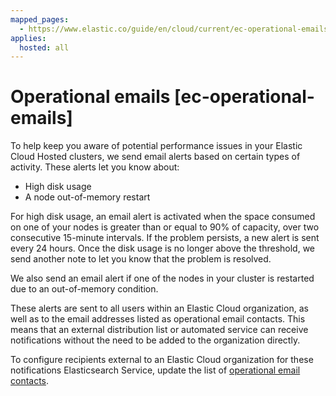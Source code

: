 ```yaml
---
mapped_pages:
  - https://www.elastic.co/guide/en/cloud/current/ec-operational-emails.html
applies:
  hosted: all
---
```


# Operational emails [ec-operational-emails]

To help keep you aware of potential performance issues in your Elastic Cloud Hosted clusters, we send email alerts based on certain types of activity. These alerts let you know about:

* High disk usage
* A node out-of-memory restart

For high disk usage, an email alert is activated when the space consumed on one of your nodes is greater than or equal to 90% of capacity, over two consecutive 15-minute intervals. If the problem persists, a new alert is sent every 24 hours. Once the disk usage is no longer above the threshold, we send another note to let you know that the problem is resolved.

We also send an email alert if one of the nodes in your cluster is restarted due to an out-of-memory condition.

These alerts are sent to all users within an Elastic Cloud organization, as well as to the email addresses listed as operational email contacts. This means that an external distribution list or automated service can receive notifications without the need to be added to the organization directly.

To configure recipients external to an Elastic Cloud organization for these notifications Elasticsearch Service, update the list of [operational email contacts](/deploy-manage/cloud-organization/billing/update-billing-operational-contacts.md).
